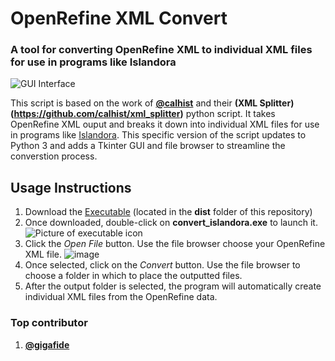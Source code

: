 # OpenRefine XML Convert
### A tool for converting OpenRefine XML to individual XML files for use in programs like Islandora 

![GUI Interface](https://github.com/gigafide/Islandora-xml-converter/blob/main/images/screenshot.PNG)

This script is based on the work of **[@calhist](https://github.com/calhist)** and their **(XML Splitter)(https://github.com/calhist/xml_splitter)** python script.
It takes OpenRefine XML ouput and breaks it down into individual XML files for use in programs like [Islandora](https://www.islandora.ca/).
This specific version of the script updates to Python 3 and adds a Tkinter GUI and file browser to streamline the converstion process.


## Usage Instructions

1. Download the [Executable](dist) (located in the **dist** folder of this repository)
2. Once downloaded, double-click on **convert_islandora.exe** to launch it.
![Picture of executable icon](https://user-images.githubusercontent.com/2020580/159050066-9170324c-3b7b-4b34-b602-925c44a6a72c.png)
3. Click the *Open File* button. Use the file browser choose your OpenRefine XML file.
![image](https://user-images.githubusercontent.com/2020580/159051087-28ab52b1-97b7-48ea-85a9-e0bb63ca9771.png)
4. Once selected, click on the *Convert* button. Use the file browser to choose a folder in which to place the outputted files.
5. After the output folder is selected, the program will automatically create individual XML files from the OpenRefine data.

### Top contributor 
1. **[@gigafide](https://github.com/gigafide)**
